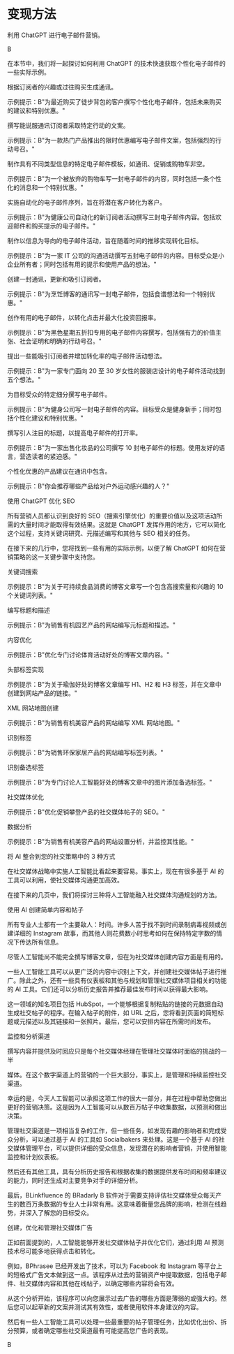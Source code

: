 # **变现方法**

利用 ChatGPT 进行电子邮件营销。

B

在本节中，我们将一起探讨如何利用 ChatGPT 的技术快速获取个性化电子邮件的一些实际示例。

根据订阅者的兴趣或过往购买生成通讯。

示例提示：B"为最近购买了徒步背包的客户撰写个性化电子邮件，包括未来购买的建议和特别优惠。"

撰写能说服通讯订阅者采取特定行动的文案。

示例提示：B"为一款热门产品推出的限时优惠编写电子邮件文案，包括强烈的行动号召。"

制作具有不同类型信息的特定电子邮件模板，如通讯、促销或购物车非空。

示例提示：B"为一个被放弃的购物车写一封电子邮件的内容，同时包括一条个性化的消息和一个特别优惠。"

实施自动化的电子邮件序列，旨在将潜在客户转化为客户。

示例提示：B"为健康公司自动化的新订阅者活动撰写三封电子邮件内容。包括欢迎邮件和购买提示的电子邮件。"

制作以信息为导向的电子邮件活动，旨在随着时间的推移实现转化目标。

示例提示：B"为一家 IT 公司的沟通活动撰写五封电子邮件的内容。目标受众是小企业所有者；同时包括有用的提示和使用产品的想法。"

创建一封通讯，更新和吸引订阅者。

示例提示：B"为烹饪博客的通讯写一封电子邮件，包括食谱想法和一个特别优惠。"

创作有用的电子邮件，以转化点击并最大化投资回报率。

示例提示：B"为黑色星期五折扣专用的电子邮件内容撰写，包括强有力的价值主张、社会证明和明确的行动号召。"

提出一些能吸引订阅者并增加转化率的电子邮件活动想法。

示例提示：B"为一家专门面向 20 至 30 岁女性的服装店设计的电子邮件活动找到五个想法。"

为目标受众的特定细分撰写电子邮件。

示例提示：B"为健身公司写一封电子邮件的内容。目标受众是健身新手；同时包括个性化建议和特别优惠。"

撰写引人注目的标题，以提高电子邮件的打开率。

示例提示：B"为一家出售化妆品的公司撰写 10 封电子邮件的标题。使用友好的语言，营造读者的紧迫感。"

个性化优惠的产品建议在通讯中包含。

示例提示：B"你会推荐哪些产品给对户外运动感兴趣的人？"

使用 ChatGPT 优化 SEO

所有营销人员都认识到良好的 SEO（搜索引擎优化）的重要价值以及这项活动所需的大量时间才能取得有效结果。这就是 ChatGPT 发挥作用的地方，它可以简化这个过程，支持关键词研究、元描述编写和其他与 SEO 相关的任务。

在接下来的几行中，您将找到一些有用的实际示例，以便了解 ChatGPT 如何在营销策略的这一关键步骤中支持您。

关键词搜索

示例提示：B"为关于可持续食品消费的博客文章写一个包含高搜索量和兴趣的 10 个关键词列表。"

编写标题和描述

示例提示：B"为销售有机园艺产品的网站编写元标题和描述。"

内容优化

示例提示：B"优化专门讨论体育活动好处的博客文章内容。"

头部标签实现

示例提示：B"为关于瑜伽好处的博客文章编写 H1、H2 和 H3 标签，并在文章中创建到网站产品的链接。"

XML 网站地图创建

示例提示：B"为销售有机美容产品的网站编写 XML 网站地图。"

识别标签

示例提示：B"为销售环保家居产品的网站编写标签列表。"

识别备选标签

示例提示：B"为专门讨论人工智能好处的博客文章中的图片添加备选标签。"

社交媒体优化

示例提示：B"优化促销攀登产品的社交媒体帖子的 SEO。"

数据分析

示例提示：B"为销售有机美容产品的网站设置分析，并监控其性能。"

将 AI 整合到您的社交策略中的 3 种方式

在社交媒体战略中实施人工智能比看起来要容易。事实上，现在有很多基于 AI 的工具可以利用，使社交媒体沟通更加高效。

在接下来的几页中，我们将探讨三种将人工智能融入社交媒体沟通规划的方法。

使用 AI 创建简单内容和帖子

所有专业人士都有一个主要敌人：时间。许多人苦于找不到时间录制病毒视频或创建详细的 Instagram 故事，而其他人则花费数小时思考如何在保持特定字数的情况下传达所有信息。

尽管人工智能尚不能完全撰写博客文章，但在为社交媒体创建内容方面是有用的。

一些人工智能工具可以从更广泛的内容中识别上下文，并创建社交媒体帖子进行推广。除此之外，还有一些具有仪表板和其他与规划和管理社交媒体项目相关的功能的 AI 工具。它们还可以分析历史报告并推荐最佳发布时间以获得最大影响。

这一领域的知名项目包括 HubSpot，一个能够根据复制粘贴的链接的元数据自动生成社交帖子的程序。在输入帖子的附件，如 URL 之后，您将看到页面的简短标题或元描述以及其链接和一张照片。最后，您可以安排内容在所需时间发布。

监控和分析渠道

撰写内容并提供及时回应只是每个社交媒体经理在管理社交媒体时面临的挑战的一半

媒体。在这个数字渠道上的营销的一个巨大部分，事实上，是管理和持续监控社交渠道。

幸运的是，今天人工智能可以承担这项工作的很大一部分，并在过程中帮助您做出更好的营销决策。这是因为人工智能可以从数百万帖子中收集数据，以预测和做出决策。

管理社交渠道是一项相当复杂的工作，但一些任务，如发现有趣的影响者和完成受众分析，可以通过基于 AI 的工具如 Socialbakers 来处理。这是一个基于 AI 的社交媒体管理平台，可以提供详细的受众信息，发现潜在的影响者营销，并使用智能监控和计划仪表板。

然后还有其他工具，具有分析历史报告和根据收集的数据提供发布时间和频率建议的能力，同时还生成对主要竞争对手的详细分析。

最后，BLinkfluence 的 BRadarly B 软件对于需要支持评估社交媒体受众每天产生的数百万条数据的专业人士非常有用。这意味着衡量您品牌的影响，检测在线趋势，并深入了解您的目标受众。

创建，优化和管理社交媒体广告

正如前面提到的，人工智能能够开发社交媒体帖子并优化它们，通过利用 AI 预测技术尽可能多地获得点击和转化。

例如，BPhrasee 已经开发出了技术，可以为 Facebook 和 Instagram 等平台上的短格式广告文本做到这一点。该程序从过去的营销资产中提取数据，包括电子邮件、社交媒体内容和其他在线帖子，以确定哪些内容将会有效。

从这个分析开始，该程序可以向您展示过去广告的哪些方面是薄弱的或强大的。然后您可以起草新的文案并测试其有效性，或者使用软件本身建议的内容。

然后有一些人工智能工具可以处理一些最重要的帖子管理任务，比如优化出价、拆分预算，或者确定哪些社交渠道最有可能提高您广告的表现。

B

